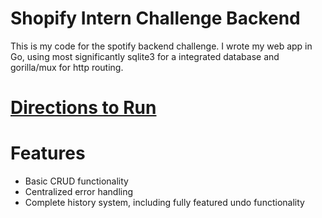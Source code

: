 # Shopify Intern Challenge Backend

This is my code for the spotify backend challenge. I wrote my web app in Go, using most significantly sqlite3 for a integrated database and gorilla/mux for http routing.

# [Directions to Run](https://github.com/Xyven1/shopify-intern-challenge-backend/releases/tag/release)
# Features
- Basic CRUD functionality
- Centralized error handling
- Complete history system, including fully featured undo functionality
